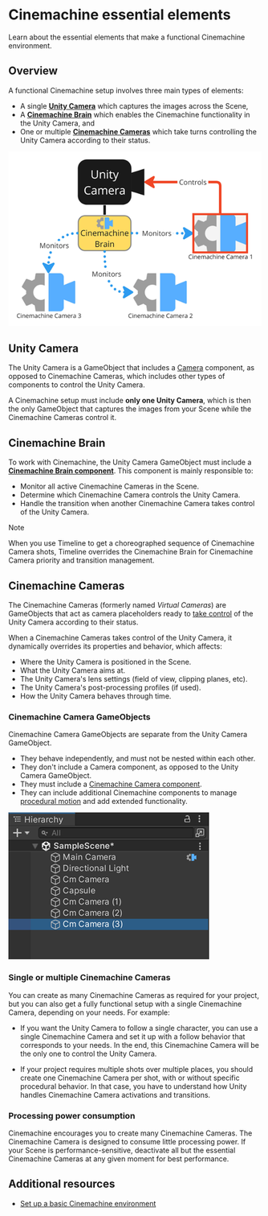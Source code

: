 # Cinemachine essential elements

Learn about the essential elements that make a functional Cinemachine environment.

## Overview

A functional Cinemachine setup involves three main types of elements:

* A single [**Unity Camera**](#unity-camera) which captures the images across the Scene,
* A [**Cinemachine Brain**](#cinemachine-brain) which enables the Cinemachine functionality in the Unity Camera, and
* One or multiple [**Cinemachine Cameras**](#cinemachine-cameras) which take turns controlling the Unity Camera according to their status.

![Cinemachine setup example: the Unity Camera with its Cinemachine Brain component and three Cinemachine Cameras.](images/concept-base.png)

## Unity Camera

The Unity Camera is a GameObject that includes a [Camera](https://docs.unity3d.com/Manual/class-Camera.html) component, as opposed to Cinemachine Cameras, which includes other types of components to control the Unity Camera.

A Cinemachine setup must include **only one Unity Camera**, which is then the only GameObject that captures the images from your Scene while the Cinemachine Cameras control it.

## Cinemachine Brain

To work with Cinemachine, the Unity Camera GameObject must include a [**Cinemachine Brain component**](CinemachineBrain.md). This component is mainly responsible to:
* Monitor all active Cinemachine Cameras in the Scene.
* Determine which Cinemachine Camera controls the Unity Camera.
* Handle the transition when another Cinemachine Camera takes control of the Unity Camera.

> [!NOTE]
> When you use Timeline to get a choreographed sequence of Cinemachine Camera shots, Timeline overrides the Cinemachine Brain for Cinemachine Camera priority and transition management.

## Cinemachine Cameras

The Cinemachine Cameras (formerly named _Virtual Cameras_) are GameObjects that act as camera placeholders ready to [take control](concept-camera-control-transitions.md) of the Unity Camera according to their status.

When a Cinemachine Cameras takes control of the Unity Camera, it dynamically overrides its properties and behavior, which affects:
* Where the Unity Camera is positioned in the Scene.
* What the Unity Camera aims at.
* The Unity Camera's lens settings (field of view, clipping planes, etc).
* The Unity Camera's post-processing profiles (if used).
* How the Unity Camera behaves through time.

### Cinemachine Camera GameObjects

Cinemachine Camera GameObjects are separate from the Unity Camera GameObject.
* They behave independently, and must not be nested within each other.
* They don't include a Camera component, as opposed to the Unity Camera GameObject.
* They must include a [Cinemachine Camera component](CinemachineCamera.md).
* They can include additional Cinemachine components to manage [procedural motion](concept-procedural-motion.md) and add extended functionality.

![Hierarchy example: a Scene containing a Unity Camera with Cinemachine Brain and multiple Cinemachine Cameras.](images/CinemachineSceneHierarchy.png)

### Single or multiple Cinemachine Cameras

You can create as many Cinemachine Cameras as required for your project, but you can also get a fully functional setup with a single Cinemachine Camera, depending on your needs. For example:

* If you want the Unity Camera to follow a single character, you can use a single Cinemachine Camera and set it up with a follow behavior that corresponds to your needs. In the end, this Cinemachine Camera will be the only one to control the Unity Camera.

* If your project requires multiple shots over multiple places, you should create one Cinemachine Camera per shot, with or without specific procedural behavior. In that case, you have to understand how Unity handles Cinemachine Camera activations and transitions.

### Processing power consumption

Cinemachine encourages you to create many Cinemachine Cameras. The Cinemachine Camera is designed to consume little processing power. If your Scene is performance-sensitive, deactivate all but the essential Cinemachine Cameras at any given moment for best performance.

## Additional resources

* [Set up a basic Cinemachine environment](setup-cinemachine-environment.md)
